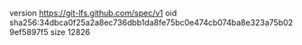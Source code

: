 version https://git-lfs.github.com/spec/v1
oid sha256:34dbca0f25a2a8ec736dbb1da8fe75bc0e474cb074ba8e323a75b029ef5897f5
size 12826
